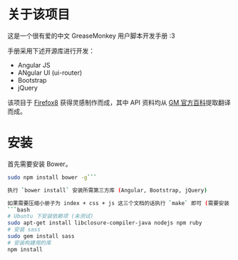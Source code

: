 # 关于该项目
这是一个很有爱的中文 GreaseMonkey 用户脚本开发手册 :3

手册采用下述开源库进行开发：

* Angular JS
* ANgular UI (ui-router)
* Bootstrap
* jQuery

该项目于 [Firefox8](http://firefox8.qiniudn.com/doc/index.html) 获得灵感制作而成，其中 API 资料均从 [GM 官方百科](http://wiki.greasespot.net/)提取翻译而成。

# 安装
首先需要安装 Bower。
```bash
sudo npm install bower -g```

执行 `bower install` 安装所需第三方库 (Angular, Bootstrap, jQuery)

如果需要压缩小册子为 index + css + js 这三个文档的话执行 `make` 即可 (需要安装 closure-compiler、nodejs、npm、sass)。
```bash
# Ubuntu 下安装依赖项 (未测试)
sudo apt-get install libclosure-compiler-java nodejs npm ruby
# 安装 sass
sudo gem install sass
# 安装构建用的库
npm install
```